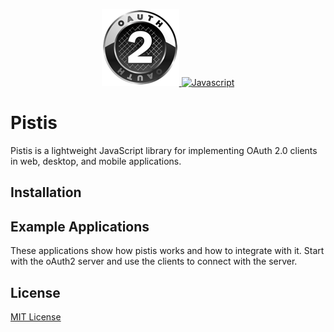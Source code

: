 <p align="center">
    <a href="http://oauth.net/2/" target="_blank" rel="noopener">
      <img src="https://github.com/oauth-xx/oauth2/raw/main/docs/images/logo/oauth2-logo-124px.png?raw=true" alt="OAuth 2.0 Logo">
    </a>
    <a href="/" target="_blank" rel="noopener">
      <img width="124px" src="https://github.com/user-attachments/assets/ba042139-cc56-412d-920c-7c7ecf4d6eec" alt="Javascript">
    </a>
</p>


# Pistis

Pistis is a lightweight JavaScript library for implementing OAuth 2.0 clients in web, desktop, and mobile applications. 


## Installation



## Example Applications

These applications show how pistis works and how to integrate with it. Start with the oAuth2 server and use the clients to connect with the server.


## License

[MIT License](./LICENSE)


